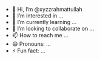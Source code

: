 - 👋 Hi, I’m @xyzzrahmattullah
- 👀 I’m interested in ...
- 🌱 I’m currently learning ...
- 💞️ I’m looking to collaborate on ...
- 📫 How to reach me ...
- 😄 Pronouns: ...
- ⚡ Fun fact: ...

<!---
xyzzrahmattullah/xyzzrahmattullah is a ✨ special ✨ repository because its `README.md` (this file) appears on your GitHub profile.
You can click the Preview link to take a look at your changes.
--->
